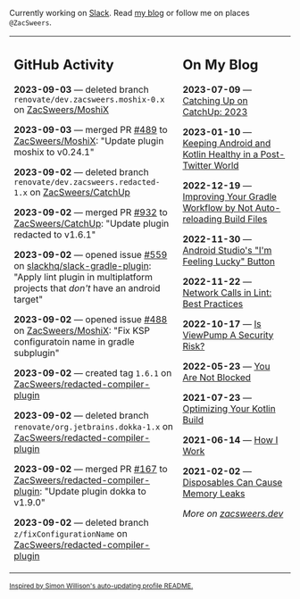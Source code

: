 Currently working on [Slack](https://slack.com/). Read [my blog](https://zacsweers.dev/) or follow me on places `@ZacSweers`.

<table><tr><td valign="top" width="60%">

## GitHub Activity
<!-- githubActivity starts -->
**2023-09-03** — deleted branch `renovate/dev.zacsweers.moshix-0.x` on [ZacSweers/MoshiX](https://github.com/ZacSweers/MoshiX)

**2023-09-03** — merged PR [#489](https://github.com/ZacSweers/MoshiX/pull/489) to [ZacSweers/MoshiX](https://github.com/ZacSweers/MoshiX): "Update plugin moshix to v0.24.1"

**2023-09-02** — deleted branch `renovate/dev.zacsweers.redacted-1.x` on [ZacSweers/CatchUp](https://github.com/ZacSweers/CatchUp)

**2023-09-02** — merged PR [#932](https://github.com/ZacSweers/CatchUp/pull/932) to [ZacSweers/CatchUp](https://github.com/ZacSweers/CatchUp): "Update plugin redacted to v1.6.1"

**2023-09-02** — opened issue [#559](https://github.com/slackhq/slack-gradle-plugin/issues/559) on [slackhq/slack-gradle-plugin](https://github.com/slackhq/slack-gradle-plugin): "Apply lint plugin in multiplatform projects that _don't_ have an android target"

**2023-09-02** — opened issue [#488](https://github.com/ZacSweers/MoshiX/issues/488) on [ZacSweers/MoshiX](https://github.com/ZacSweers/MoshiX): "Fix KSP configuratoin name in gradle subplugin"

**2023-09-02** — created tag `1.6.1` on [ZacSweers/redacted-compiler-plugin](https://github.com/ZacSweers/redacted-compiler-plugin)

**2023-09-02** — deleted branch `renovate/org.jetbrains.dokka-1.x` on [ZacSweers/redacted-compiler-plugin](https://github.com/ZacSweers/redacted-compiler-plugin)

**2023-09-02** — merged PR [#167](https://github.com/ZacSweers/redacted-compiler-plugin/pull/167) to [ZacSweers/redacted-compiler-plugin](https://github.com/ZacSweers/redacted-compiler-plugin): "Update plugin dokka to v1.9.0"

**2023-09-02** — deleted branch `z/fixConfigurationName` on [ZacSweers/redacted-compiler-plugin](https://github.com/ZacSweers/redacted-compiler-plugin)
<!-- githubActivity ends -->
</td><td valign="top" width="40%">

## On My Blog
<!-- blog starts -->
**2023-07-09** — [Catching Up on CatchUp: 2023](https://www.zacsweers.dev/catching-up-on-catchup-2023/)

**2023-01-10** — [Keeping Android and Kotlin Healthy in a Post-Twitter World](https://www.zacsweers.dev/keeping-android-healthy/)

**2022-12-19** — [Improving Your Gradle Workflow by Not Auto-reloading Build Files](https://www.zacsweers.dev/improving-your-workflow-by-not-auto-reloading-build-files/)

**2022-11-30** — [Android Studio's "I'm Feeling Lucky" Button](https://www.zacsweers.dev/android-studios-im-feeling-lucky-button/)

**2022-11-22** — [Network Calls in Lint: Best Practices](https://www.zacsweers.dev/network-calls-in-lint-best-practices/)

**2022-10-17** — [Is ViewPump A Security Risk?](https://www.zacsweers.dev/is-viewpump-a-security-risk/)

**2022-05-23** — [You Are Not Blocked](https://www.zacsweers.dev/you-are-not-blocked/)

**2021-07-23** — [Optimizing Your Kotlin Build](https://www.zacsweers.dev/optimizing-your-kotlin-build/)

**2021-06-14** — [How I Work](https://www.zacsweers.dev/how-i-work/)

**2021-02-02** — [Disposables Can Cause Memory Leaks](https://www.zacsweers.dev/disposables-can-cause-memory-leaks/)
<!-- blog ends -->
_More on [zacsweers.dev](https://zacsweers.dev/)_
</td></tr></table>

<sub><a href="https://simonwillison.net/2020/Jul/10/self-updating-profile-readme/">Inspired by Simon Willison's auto-updating profile README.</a></sub>